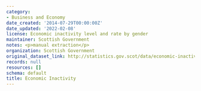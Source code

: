 ```yaml
---
category:
- Business and Economy
date_created: '2014-07-29T00:00:00Z'
date_updated: '2022-02-08'
license: Economic inactivity level and rate by gender
maintainer: Scottish Government
notes: <p>manual extraction</p>
organization: Scottish Government
original_dataset_link: http://statistics.gov.scot/data/economic-inactivity
records: null
resources: []
schema: default
title: Economic Inactivity
---
```

